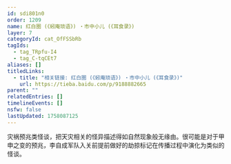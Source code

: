 ```yaml
---
id: sdi801n0
order: 1209
name: 红白圈 (《蚓庵琐语》) ・市中小儿 (《耳食录》)
layer: 7
categoryId: cat_OfFSSbRb
tagIds:
  - tag_TRpfu-I4
  - tag_C-tqCEt7
aliases: []
titledLinks:
  - title: "相关链接: 红白圈 (《蚓庵琐语》) ・市中小儿 (《耳食录》)"
    url: https://tieba.baidu.com/p/9188882665
parent: ""
relatedEntries: []
timelineEvents: []
nsfw: false
lastUpdated: 1758087125
---
```


灾祸预兆类怪谈，把天灾相关的怪异描述得如自然现象般无缘由。很可能是对于甲申之变的预兆，李自成军队入关前提前做好的劫掠标记在传播过程中演化为类似的怪谈。